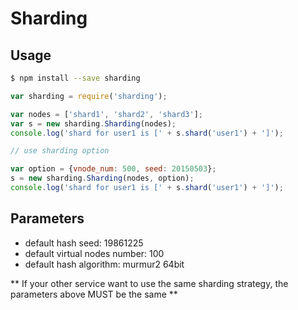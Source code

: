 # Sharding

## Usage

```bash
$ npm install --save sharding
```

```javascript
var sharding = require('sharding');

var nodes = ['shard1', 'shard2', 'shard3'];
var s = new sharding.Sharding(nodes);
console.log('shard for user1 is [' + s.shard('user1') + ']');

// use sharding option

var option = {vnode_num: 500, seed: 20150503};
s = new sharding.Sharding(nodes, option);
console.log('shard for user1 is [' + s.shard('user1') + ']');
```

## Parameters

* default hash seed: 19861225
* default virtual nodes number: 100
* default hash algorithm: murmur2 64bit

** If your other service want to use the same sharding strategy, the
parameters above MUST be the same **

